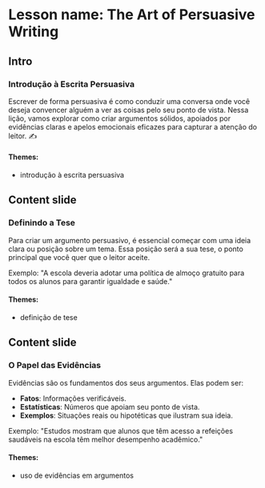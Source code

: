 # Lesson name: The Art of Persuasive Writing

## Intro

### Introdução à Escrita Persuasiva

Escrever de forma persuasiva é como conduzir uma conversa onde você deseja convencer alguém a ver as coisas pelo seu ponto de vista. Nessa lição, vamos explorar como criar argumentos sólidos, apoiados por evidências claras e apelos emocionais eficazes para capturar a atenção do leitor. ✍️

#### **Themes:**
- introdução à escrita persuasiva

## Content slide

### Definindo a Tese

Para criar um argumento persuasivo, é essencial começar com uma ideia clara ou posição sobre um tema. Essa posição será a sua tese, o ponto principal que você quer que o leitor aceite. 

Exemplo: "A escola deveria adotar uma política de almoço gratuito para todos os alunos para garantir igualdade e saúde."

#### **Themes:**
- definição de tese

## Content slide

### O Papel das Evidências

Evidências são os fundamentos dos seus argumentos. Elas podem ser:

- **Fatos**: Informações verificáveis.
- **Estatísticas**: Números que apoiam seu ponto de vista.
- **Exemplos**: Situações reais ou hipotéticas que ilustram sua ideia.

Exemplo: "Estudos mostram que alunos que têm acesso a refeições saudáveis na escola têm melhor desempenho acadêmico."

#### **Themes:**
- uso de evidências em argumentos

